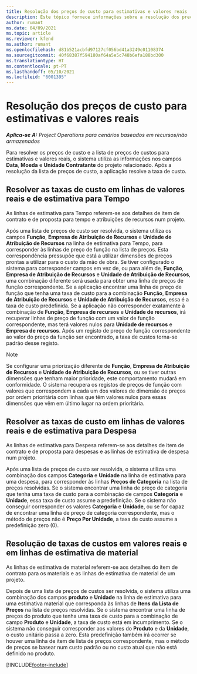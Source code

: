 ```yaml
---
title: Resolução dos preços de custo para estimativas e valores reais
description: Este tópico fornece informações sobre a resolução dos preços de custo para estimativas e valores reais.
author: rumant
ms.date: 04/09/2021
ms.topic: article
ms.reviewer: kfend
ms.author: rumant
ms.openlocfilehash: d81b521acbfd97127cf056bd41a3249c01108374
ms.sourcegitcommit: 40f68387f594180af64a5e5c748b6efa188bd300
ms.translationtype: HT
ms.contentlocale: pt-PT
ms.lasthandoff: 05/10/2021
ms.locfileid: "6001395"
---
```

# <a name="resolving-cost-prices-for-estimates-and-actuals"></a>Resolução dos preços de custo para estimativas e valores reais

_**Aplica-se A:** Project Operations para cenários baseados em recursos/não armazenados_

Para resolver os preços de custo e a lista de preços de custos para estimativas e valores reais, o sistema utiliza as informações nos campos **Data**, **Moeda** e **Unidade Contratante** do projeto relacionado. Após a resolução da lista de preços de custo, a aplicação resolve a taxa de custo.

## <a name="resolving-cost-rates-on-actual-and-estimate-lines-for-time"></a>Resolver as taxas de custo em linhas de valores reais e de estimativa para Tempo

As linhas de estimativa para Tempo referem-se aos detalhes de item de contrato e de proposta para tempo e atribuições de recursos num projeto.

Após uma lista de preços de custo ser resolvida, o sistema utiliza os campos **Função**, **Empresa de Atribuição de Recursos** e **Unidade de Atribuição de Recursos** na linha de estimativa para Tempo, para corresponder às linhas de preço de função na lista de preços. Esta correspondência pressupõe que está a utilizar dimensões de preços prontas a utilizar para o custo da mão de obra. Se tiver configurado o sistema para corresponder campos em vez de, ou para além de, **Função**, **Empresa de Atribuição de Recursos** e **Unidade de Atribuição de Recursos**, uma combinação diferente será usada para obter uma linha de preços de função correspondente. Se a aplicação encontrar uma linha de preço de função que tenha uma taxa de custo para a combinação **Função**, **Empresa de Atribuição de Recursos** e **Unidade de Atribuição de Recursos**, essa é a taxa de custo predefinida. Se a aplicação não corresponder exatamente à combinação de **Função**, **Empresa de recursos** e **Unidade de recursos**, irá recuperar linhas de preço de função com um valor de função correspondente, mas terá valores nulos para **Unidade de recursos** e **Empresa de recursos**. Após um registo de preço de função correspondente ao valor do preço da função ser encontrado, a taxa de custos torna-se padrão desse registo. 

> [!NOTE]
> Se configurar uma priorização diferente de **Função**, **Empresa de Atribuição de Recursos** e **Unidade de Atribuição de Recursos**, ou se tiver outras dimensões que tenham maior prioridade, este comportamento mudará em conformidade. O sistema recupera os registos de preços de função com valores que correspondem a cada um dos valores de dimensão de preços por ordem prioritária com linhas que têm valores nulos para essas dimensões que vêm em último lugar na ordem prioritária.

## <a name="resolving-cost-rates-on-actual-and-estimate-lines-for-expense"></a>Resolver as taxas de custo em linhas de valores reais e de estimativa para Despesa

As linhas de estimativa para Despesa referem-se aos detalhes de item de contrato e de proposta para despesas e as linhas de estimativa de despesa num projeto.

Após uma lista de preços de custo ser resolvida, o sistema utiliza uma combinação dos campos **Categoria** e **Unidade** na linha de estimativa para uma despesa, para corresponder às linhas **Preços de Categoria** na lista de preços resolvidas. Se o sistema encontrar uma linha de preço de categoria que tenha uma taxa de custo para a combinação de campos **Categoria** e **Unidade**, essa taxa de custo assume a predefinição. Se o sistema não conseguir corresponder os valores **Categoria** e **Unidade**, ou se for capaz de encontrar uma linha de preço de categoria correspondente, mas o método de preços não é **Preço Por Unidade**, a taxa de custo assume a predefinição zero (0).

## <a name="resolving-cost-rates-on-actual-and-estimate-lines-for-material"></a>Resolução de taxas de custos em valores reais e em linhas de estimativa de material

As linhas de estimativa de material referem-se aos detalhes do item de contrato para os materiais e as linhas de estimativa de material de um projeto.

Depois de uma lista de preços de custos ser resolvida, o sistema utiliza uma combinação dos campos **produto** e **Unidade** na linha de estimativa para uma estimativa material que corresponda às linhas de **Itens da Lista de Preços** na lista de preços resolvidas. Se o sistema encontrar uma linha de preços do produto que tenha uma taxa de custo para a combinação de campo **Produto** e **Unidade**, a taxa de custo está em incumprimento. Se o sistema não conseguir corresponder aos valores do **Produto** e da **Unidade**, o custo unitário passa a zero. Esta predefinição também irá ocorrer se houver uma linha de item de lista de preços correspondente, mas o método de preços se basear num custo padrão ou no custo atual que não está definido no produto.

[!INCLUDE[footer-include](../includes/footer-banner.md)]
